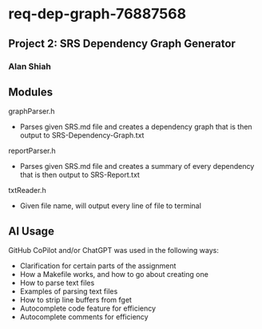 # req-dep-graph-76887568
## Project 2: SRS Dependency Graph Generator
### Alan Shiah

## Modules
graphParser.h
- Parses given SRS.md file and creates a dependency graph that is then output to SRS-Dependency-Graph.txt

reportParser.h
- Parses given SRS.md file and creates a summary of every dependency that is then output to SRS-Report.txt

txtReader.h
- Given file name, will output every line of file to terminal

## AI Usage
GitHub CoPilot and/or ChatGPT was used in the following ways:
- Clarification for certain parts of the assignment
- How a Makefile works, and how to go about creating one
- How to parse text files
- Examples of parsing text files
- How to strip line buffers from fget
- Autocomplete code feature for efficiency
- Autocomplete comments for efficiency